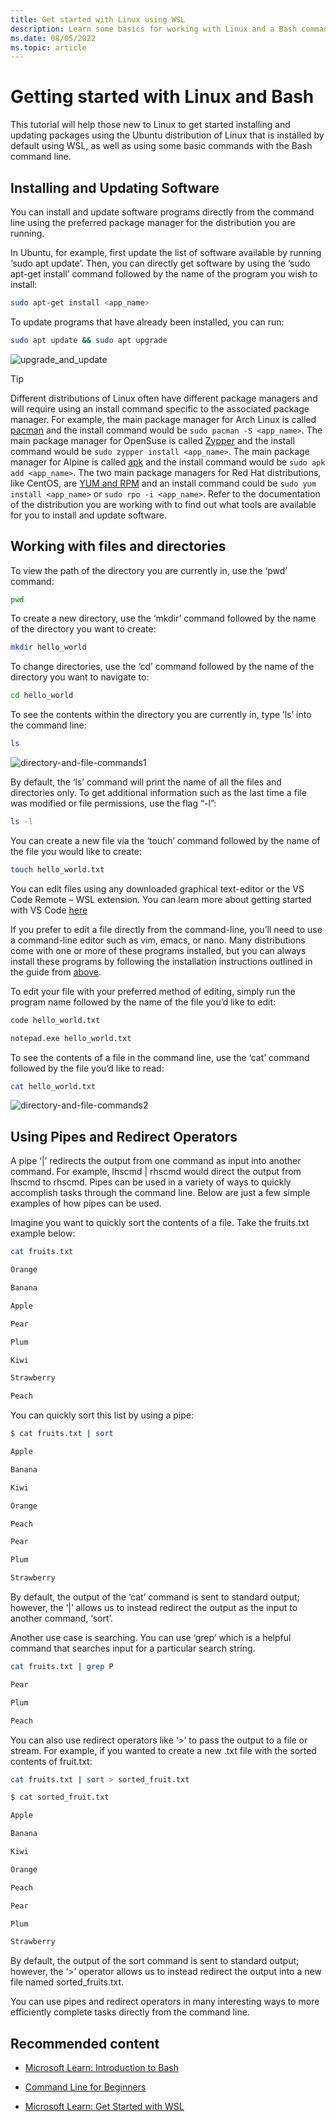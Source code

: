 ```yaml
---
title: Get started with Linux using WSL
description: Learn some basics for working with Linux and a Bash command line using WSL.
ms.date: 08/05/2022
ms.topic: article
---
```


# Getting started with Linux and Bash

This tutorial will help those new to Linux to get started installing and updating packages using the Ubuntu distribution of Linux that is installed by default using WSL, as well as using some basic commands with the Bash command line.

## Installing and Updating Software

You can install and update software programs directly from the command line using the preferred package manager for the distribution you are running.

In Ubuntu, for example, first update the list of software available by running ‘sudo apt update’. Then, you can directly get software by using the ‘sudo apt-get install’ command followed by the name of the program you wish to install:  

```bash
sudo apt-get install <app_name> 
```

To update programs that have already been installed, you can run:

```bash
sudo apt update && sudo apt upgrade
```
![upgrade_and_update](https://user-images.githubusercontent.com/98557455/183468063-35b00e76-d11a-4260-aa3c-9f8e0dab2e47.gif)

> [!TIP]
> Different distributions of Linux often have different package managers and will require using an install command specific to the associated package manager. For example, the main package manager for Arch Linux is called [pacman](https://wiki.archlinux.org/title/pacman) and the install command would be `sudo pacman -S <app_name>`. The main package manager for OpenSuse is called [Zypper](https://doc.opensuse.org/documentation/leap/archive/42.2/reference/html/book.opensuse.reference/cha.sw_cl.html#sec.zypper) and the install command would be `sudo zypper install <app_name>`. The main package manager for Alpine is called [apk](https://wiki.alpinelinux.org/wiki/Package_management) and the install command would be `sudo apk add <app_name>`. The two main package managers for Red Hat distributions, like CentOS, are [YUM and RPM](https://www.redhat.com/sysadmin/how-manage-packages) and an install command could be `sudo yum install <app_name>` or `sudo rpo -i <app_name>`. Refer to the documentation of the distribution you are working with to find out what tools are available for you to install and update software.

## Working with files and directories

To view the path of the directory you are currently in, use the ‘pwd’ command:

```bash
pwd
```

To create a new directory, use the ‘mkdir’ command followed by the name of the directory you want to create: 

```bash
mkdir hello_world 
```
 

To change directories, use the ‘cd’ command followed by the name of the directory you want to navigate to:

```bash
cd hello_world 
```
 
To see the contents within the directory you are currently in, type ‘ls’ into the command line: 

```bash
ls
```
![directory-and-file-commands1](https://user-images.githubusercontent.com/98557455/183470971-7b188fdd-bb01-44e0-ac17-56f246ffd78e.gif)

By default, the ‘ls’ command will print the name of all the files and directories only. To get additional information such as the last time a file was modified or file permissions, use the flag “-l”:

```bash
ls -l 
```


You can create a new file via the ‘touch’ command followed by the name of the file you would like to create: 

```bash
touch hello_world.txt 
```
You can edit files using any downloaded graphical text-editor or the VS Code Remote – WSL extension. You can learn more about getting started with VS Code [here](https://docs.microsoft.com/windows/wsl/tutorials/wsl-vscode)

If you prefer to edit a file directly from the command-line, you’ll need to use a command-line editor such as vim, emacs, or nano. Many distributions come with one or more of these programs installed, but you can always install these programs by following the installation instructions outlined in the guide from [above](https://github.com/MicrosoftDocs/WSL/edit/linux-tutorial/WSL/tutorials/linux.md#installing-and-updating-software). 

To edit your file with your preferred method of editing, simply run the program name followed by the name of the file you’d like to edit: 

```bash
code hello_world.txt
```

```bash
notepad.exe hello_world.txt
```

To see the contents of a file in the command line, use the ‘cat’ command followed by the file you’d like to read:

```bash
cat hello_world.txt 
```

![directory-and-file-commands2](https://user-images.githubusercontent.com/98557455/183481394-25bc0b2f-3d6d-465f-8f0b-aa5393f88727.gif)

## Using Pipes and Redirect Operators 

A pipe ‘|’ redirects the output from one command as input into another command. For example, lhscmd | rhscmd would direct the output from lhscmd to rhscmd. Pipes can be used in a variety of ways to quickly accomplish tasks through the command line. Below are just a few simple examples of how pipes can be used. 

Imagine you want to quickly sort the contents of a file. Take the fruits.txt example below:

```bash
cat fruits.txt 

Orange 

Banana 

Apple 

Pear 

Plum 

Kiwi 

Strawberry 

Peach 
```

You can quickly sort this list by using a pipe:

```bash
$ cat fruits.txt | sort 

Apple 

Banana 

Kiwi 

Orange 

Peach 

Pear 

Plum 

Strawberry 
```

By default, the output of the ‘cat’ command is sent to standard output; however, the ‘|’ allows us to instead redirect the output as the input to another command, ‘sort’.

Another use case is searching. You can use ‘grep’ which is a helpful command that searches input for a particular search string.

```bash
cat fruits.txt | grep P 

Pear 

Plum 

Peach 
```

You can also use redirect operators like ‘>’ to pass the output to a file or stream. For example, if you wanted to create a new .txt file with the sorted contents of fruit.txt:

```bash
cat fruits.txt | sort > sorted_fruit.txt 
```

```bash
$ cat sorted_fruit.txt 

Apple 

Banana 

Kiwi 

Orange 

Peach 

Pear 

Plum 

Strawberry 
```

By default, the output of the sort command is sent to standard output; however, the ‘>’ operator allows us to instead redirect the output into a new file named sorted_fruits.txt.

You can use pipes and redirect operators in many interesting ways to more efficiently complete tasks directly from the command line.

## Recommended content

- [Microsoft Learn: Introduction to Bash](/learn/modules/bash-introduction/)

- [Command Line for Beginners](https://ubuntu.com/tutorials/command-line-for-beginners#1-overview)

- [Microsoft Learn: Get Started with WSL](/learn/modules/get-started-with-windows-subsystem-for-linux/)
